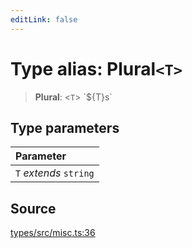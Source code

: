 ```yaml
---
editLink: false
---
```


# Type alias: Plural`<T>`

> **Plural**: \<`T`\> \`$\{T}s\`

## Type parameters

| Parameter              |
| :--------------------- |
| `T` _extends_ `string` |

## Source

[types/src/misc.ts:36](https://github.com/directus/directus/blob/7789a6c53/packages/types/src/misc.ts#L36)
